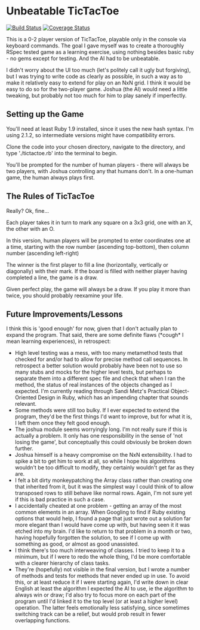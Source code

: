 Unbeatable TicTacToe
=========

[![Build Status](https://travis-ci.org/Arepo/tictactoe.svg?branch=master)](https://travis-ci.org/Arepo/tictactoe)
[![Coverage Status](https://coveralls.io/repos/Arepo/tictactoe/badge.png?branch=master)](https://coveralls.io/r/Arepo/tictactoe?branch=master)

This is a 0-2 player version of TicTacToe, playable only in the console via keyboard commands. The goal I gave myself was to create a thoroughly RSpec tested game as a learning exercise, using nothing besides basic ruby - no gems except for testing. And the AI had to be unbeatable.

I didn't worry about the UI too much (let's politely call it ugly but forgiving), but I was trying to write code as clearly as possible, in such a way as to make it relatively easy to extend for play on an NxN grid. I think it would be easy to do so for the two-player game. Joshua (the AI) would need a little tweaking, but probably not too much for him to play sanely if imperfectly.

Setting up the Game
---------

You'll need at least Ruby 1.9 installed, since it uses the new hash syntax. I'm using 2.1.2, so intermediate versions might have compatibility errors.

Clone the code into your chosen directory, navigate to the directory, and type './tictactoe.rb' into the terminal to begin.

You'll be prompted for the number of human players - there will always be two players, with Joshua controlling any that humans don't. In a one-human game, the human always plays first.

The Rules of TicTacToe
---------

Really? Ok, fine...

Each player takes it in turn to mark any square on a 3x3 grid, one with an X, the other with an O. 

In this version, human players will be prompted to enter coordinates one at a time, starting with the row number (ascending top-bottom), then column number (ascending left-right)

The winner is the first player to fill a line (horizontally, vertically or diagonally) with their mark. If the board is filled with neither player having completed a line, the game is a draw.

Given perfect play, the game will always be a draw. If you play it more than twice, you should probably reexamine your life.

Future Improvements/Lessons
------

I think this is 'good enough' for now, given that I don't actually plan to expand the program. That said, there are some definite flaws (\*cough\* I mean learning experiences),  in retrospect:

 * High level testing was a mess, with too many metamethod tests that checked for and/or had to allow for precise method call sequences. In retrospect a better solution would probably have been not to use so many stubs and mocks for the higher level tests, but perhaps to separate them into a different spec file and check that when I ran the method, the status of real instances of the objects changed as I expected. I'm currently reading through Sandi Metz's Practical Object-Oriented Design in Ruby, which has an impending chapter that sounds relevant.
 * Some methods were still too bulky. If I ever expected to extend the program, they'd be the first things I'd want to improve, but for what it is, I left them once they felt good enough.
 * The joshua module seems worryingly long. I'm not really sure if this is actually a problem. It only has one responsibility in the sense of 'not losing the game', but conceptually this could obviously be broken down further.
 * Joshua himself is a heavy compromise on the NxN extensibility. I had to spike a bit to get him to work at all, so while I hope his algorithms wouldn't be too difficult to modify, they certainly wouldn't get far as they are.
 * I felt a bit dirty monkeypatching the Array class rather than creating one that inherited from it, but it was the simplest way I could think of to allow transposed rows to still behave like normal rows. Again, I'm not sure yet if this is bad practice in such a case.
 * I accidentally cheated at one problem - getting an array of the most common elements in an array. When Googling to find if Ruby existing options that would help, I found a page that just wrote out a solution far more elegant than I would have come up with, but having seen it it was etched into my brain. I'd like to return to that problem in a month or two, having hopefully forgotten the solution, to see if I come up with something as good, or almost as good unassisted.
 * I think there's too much interweaving of classes. I tried to keep it to a minimum, but if I were to redo the whole thing, I'd be more comfortable with a clearer hierarchy of class tasks.
 * They're (hopefully) not visible in the final version, but I wrote a number of methods and tests for methods that never ended up in use. To avoid this, or at least reduce it if I were starting again, I'd write down in clear English at least the algorithm I expected the AI to use, ie the algorithm to always win or draw; I'd also try to focus more on each part of the program until I'd linked it to the top level (or at least a higher level) operation. The latter feels emotionally less satisfying, since sometimes switching track can be a relief, but would prob result in fewer overlapping functions.

